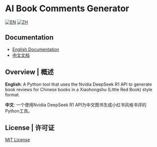 # AI Book Comments Generator

[![EN](https://img.shields.io/badge/docs-English-blue)](README_EN.md)
[![ZH](https://img.shields.io/badge/文档-中文-red)](README_ZH.md)

## Documentation

- [English Documentation](README_EN.md)
- [中文文档](README_ZH.md)

## Overview | 概述

**English**: A Python tool that uses the Nvidia DeepSeek R1 API to generate book reviews for Chinese books in a Xiaohongshu (Little Red Book) style format.

**中文**: 一个使用Nvidia DeepSeek R1 API为中文图书生成小红书风格书评的Python工具。

## License | 许可证

[MIT License](LICENSE)